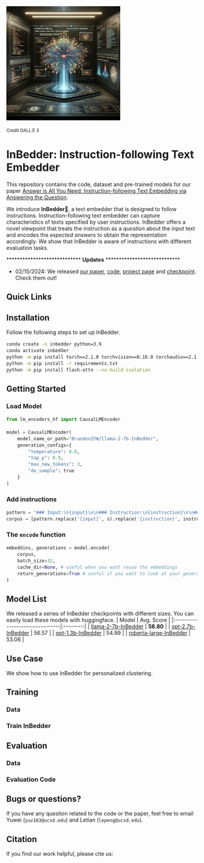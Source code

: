 <img src="images/InBedder.jpeg" width="300" height="300">

<small>Credit DALL·E 3</small>

# InBedder: Instruction-following Text Embedder

This repository contains the code, dataset and pre-trained models for our paper [Answer is All You Need: Instruction-following Text Embedding via Answering the Question]().

We introduce **InBedder**🛌, a text embedder that is designed to follow instructions. Instruction-following text embedder can capture characteristics of texts specified by user instructions. InBedder offers a novel viewpoint that treats the instruction as a _question_ about the input text and encodes the _expected answers_ to obtain the representation accordingly. We show that InBedder is aware of instructions with different evaluation tasks.

**************************** **Updates** ****************************

* 02/15/2024: We released [our paper](), [code](), [project page]() and [checkpoint](). Check them out!

## Quick Links

## Installation
Follow the following steps to set up InBedder.
```bash
conda create -n inbedder python=3.9
conda activate inbedder
python -m pip install torch==2.1.0 torchvision==0.16.0 torchaudio==2.1.0 --index-url https://download.pytorch.org/whl/cu118
python -m pip install -r requirements.txt
python -m pip install flash-attn --no-build-isolation
```

## Getting Started

### Load Model

```python
from lm_encoders_hf import CausalLMEncoder

model = CausalLMEncoder(
    model_name_or_path="BrandonZYW/llama-2-7b-InBedder",
    generation_configs={
        "temperature": 0.6,
        "top_p": 0.9,
        "max_new_tokens": 3,
        "do_sample": true
    }
)
```

### Add instructions

```python
pattern = "### Input:\n{input}\n\n### Instruction:\n{instruction}\n\n### Response:"
corpus = [pattern.replace('{input}', s).replace('{instruction}', instruction) for s in corpus]
```

### The `encode` function

```python
embeddins, generations = model.encode(
    corpus,
    batch_size=32,
    cache_dir=None, # useful when you want reuse the embeddings
    return_generations=True # useful if you want to look at your generations
)
```

## Model List

We released a series of InBedder checkpoints with different sizes. You can easily load these models with huggingface. 
|              Model              | Avg. Score |
|:-------------------------------|:--------:|
| [llama-2-7b-InBedder](https://huggingface.co/BrandonZYW/llama-2-7b-InBedder) | **58.80** |
| [opt-2.7b-InBedder](https://huggingface.co/BrandonZYW/opt-2.7b-InBedder)   | 56.57 |
| [opt-1.3b-InBedder](https://huggingface.co/BrandonZYW/opt-1.3b-InBedder)   | 54.99 |
| [roberta-large-InBedder](https://huggingface.co/BrandonZYW/roberta-large-InBedder)   | 53.06 |

## Use Case
We show how to use InBedder for personalized clustering.

## Training
### Data

### Train InBedder

## Evaluation
### Data

### Evaluation Code

## Bugs or questions?
If you have any question related to the code or the paper, feel free to email Yuwei (`yuz163@ucsd.edu`) and Letian (`lepeng@ucsd.edu`).

## Citation
If you find our work helpful, please cite us:

```bibtex

```
